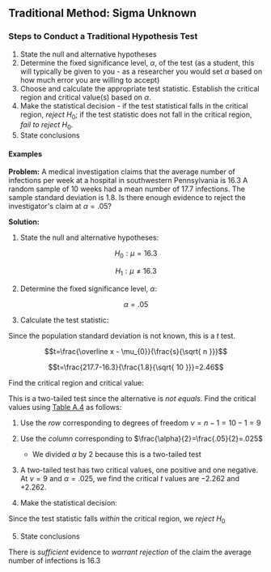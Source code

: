 ## Traditional Method: Sigma Unknown

### Steps to Conduct a Traditional Hypothesis Test
1. State the null and alternative hypotheses
2. Determine the fixed significance level, $\alpha$, of the test (as a student, this will typically be given to you - as a researcher you would set $\alpha$ based on how much error you are willing to accept)
3. Choose and calculate the appropriate test statistic. Establish the critical region and critical value(s) based on $\alpha$.
4. Make the statistical decision - if the test statistical falls in the critical region, _reject_ $H_{0}$; if the test statistic does not fall in the critical region, _fail to reject_ $H_{0}$.
5. State conclusions

#### Examples

**Problem:** A medical investigation claims that the average number of infections per week at a hospital in southwestern Pennsylvania is 16.3 A random sample of 10 weeks had a mean number of 17.7 infections. The sample standard deviation is 1.8. Is there enough evidence to reject the investigator's claim at $\alpha=.05$?

**Solution:**

1. State the null and alternative hypotheses:

$$H_{0}:\mu=16.3$$

$$H_{1}:\mu \neq 16.3$$

2. Determine the fixed significance level, $\alpha$:

$$\alpha=.05$$

3. Calculate the test statistic:

Since the population standard deviation is not known, this is a $t$ test.

$$t=\frac{\overline x - \mu_{0}}{\frac{s}{\sqrt{ n }}}$$

$$t=\frac{217.7-16.3}{\frac{1.8}{\sqrt{ 10 }}}=2.46$$

Find the critical region and critical value:

This is a two-tailed test since the alternative is _not equals_. Find the critical values using [Table A.4](./Resources/Table_A4.pdf) as follows:

1. Use the _row_ corresponding to degrees of freedom $\nu=n-1=10-1=9$

2. Use the _column_ corresponding to $\frac{\alpha}{2}=\frac{.05}{2}=.025$
	- We divided $\alpha$ by 2 because this is a two-tailed test

3. A two-tailed test has two critical values, one positive and one negative. At $\nu=9$ and $\alpha=.025$, we find the critical $t$ values are $-2.262$ and $+2.262$.

4. Make the statistical decision:

Since the test statistic falls _within_ the critical region, we _reject_ $H_{0}$

5. State conclusions

There is _sufficient_ evidence to _warrant rejection_ of the claim the average number of infections is 16.3



